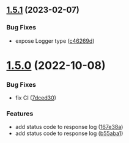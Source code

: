 ## [1.5.1](https://github.com/advertikon/npm-logger/compare/v1.5.0...v1.5.1) (2023-02-07)


### Bug Fixes

* expose Logger type ([c46269d](https://github.com/advertikon/npm-logger/commit/c46269ddb93f79ab3b458f956a34ce6b6d3fff86))

# [1.5.0](https://github.com/advertikon/npm-logger/compare/v1.4.6...v1.5.0) (2022-10-08)


### Bug Fixes

* fix CI ([7dced30](https://github.com/advertikon/npm-logger/commit/7dced307d887561dc64d7740a92c4eb229e75a96))


### Features

* add status code to response log ([167e38a](https://github.com/advertikon/npm-logger/commit/167e38aee697744500ad8aef48263e72a9478d03))
* add status code to response log ([b55aba1](https://github.com/advertikon/npm-logger/commit/b55aba1f58ad82051baa6227d381e171353c1682))
